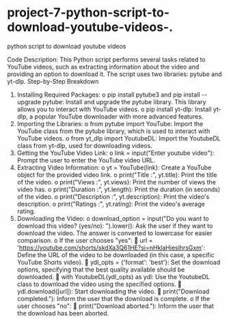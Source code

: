 # project-7-python-script-to-download-youtube-videos-.

python script to download youtube videos 

Code Description:
This Python script performs several tasks related to YouTube videos, such as extracting information about the video and providing an option to download it. The script uses two libraries: pytube and yt-dlp.
Step-by-Step Breakdown
1.	Installing Required Packages:
o	pip install pytube3 and pip install --upgrade pytube: Install and upgrade the pytube library. This library allows you to interact with YouTube videos.
o	pip install yt-dlp: Install yt-dlp, a popular YouTube downloader with more advanced features.
2.	Importing the Libraries:
o	from pytube import YouTube: Import the YouTube class from the pytube library, which is used to interact with YouTube videos.
o	from yt_dlp import YoutubeDL: Import the YoutubeDL class from yt-dlp, used for downloading videos.
3.	Getting the YouTube Video Link:
o	link = input("Enter youtube video"): Prompt the user to enter the YouTube video URL.
4.	Extracting Video Information:
o	yt = YouTube(link): Create a YouTube object for the provided video link.
o	print("Title :", yt.title): Print the title of the video.
o	print("Views :", yt.views): Print the number of views the video has.
o	print("Duration :", yt.length): Print the duration (in seconds) of the video.
o	print("Description :", yt.description): Print the video's description.
o	print("Ratings :", yt.rating): Print the video's average rating.
5.	Downloading the Video:
o	download_option = input("Do you want to download this video? (yes/no): ").lower(): Ask the user if they want to download the video. The answer is converted to lowercase for easier comparison.
o	If the user chooses "yes":
	url = 'https://youtube.com/shorts/skdXa3Q61HE?si=nHklaHieslhrsGxm': Define the URL of the video to be downloaded (in this case, a specific YouTube Shorts video).
	ydl_opts = {'format': 'best'}: Set the download options, specifying that the best quality available should be downloaded.
	with YoutubeDL(ydl_opts) as ydl: Use the YoutubeDL class to download the video using the specified options.
	ydl.download([url]): Start downloading the video.
	print("Download completed."): Inform the user that the download is complete.
o	If the user chooses "no":
	print("Download aborted."): Inform the user that the download has been aborted.

